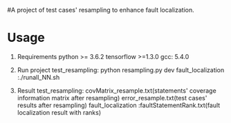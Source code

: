 #A project of test cases' resampling to enhance fault localization.
# Usage
1. Requirements
python >= 3.6.2
tensorflow >=1.3.0
gcc: 5.4.0

2. Run project
test_resampling: python resampling.py dev
fault_localization :./runall_NN.sh

3. Result
test_resampling: covMatrix_resample.txt(statements' coverage information matrix after resampling)
 	         error_resample.txt(test cases' results after resampling)
fault_localization :faultStatementRank.txt(fault localization result with ranks)
